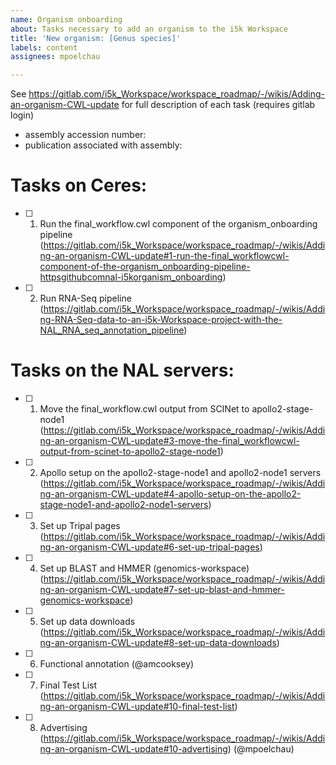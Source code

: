 ```yaml
---
name: Organism onboarding
about: Tasks necessary to add an organism to the i5k Workspace
title: 'New organism: [Genus species]'
labels: content
assignees: mpoelchau

---
```


See https://gitlab.com/i5k_Workspace/workspace_roadmap/-/wikis/Adding-an-organism-CWL-update for full description of each task (requires gitlab login)

- assembly accession number:
- publication associated with assembly:

# Tasks on Ceres:
- [ ] 1. Run the final_workflow.cwl component of the organism_onboarding pipeline (https://gitlab.com/i5k_Workspace/workspace_roadmap/-/wikis/Adding-an-organism-CWL-update#1-run-the-final_workflowcwl-component-of-the-organism_onboarding-pipeline-httpsgithubcomnal-i5korganism_onboarding)
- [ ] 2. Run RNA-Seq pipeline (https://gitlab.com/i5k_Workspace/workspace_roadmap/-/wikis/Adding-RNA-Seq-data-to-an-i5k-Workspace-project-with-the-NAL_RNA_seq_annotation_pipeline)

# Tasks on the NAL servers:  
- [ ] 1. Move the final_workflow.cwl output from SCINet to apollo2-stage-node1 (https://gitlab.com/i5k_Workspace/workspace_roadmap/-/wikis/Adding-an-organism-CWL-update#3-move-the-final_workflowcwl-output-from-scinet-to-apollo2-stage-node1)
- [ ] 2. Apollo setup on the apollo2-stage-node1 and apollo2-node1 servers (https://gitlab.com/i5k_Workspace/workspace_roadmap/-/wikis/Adding-an-organism-CWL-update#4-apollo-setup-on-the-apollo2-stage-node1-and-apollo2-node1-servers) 
- [ ] 3. Set up Tripal pages (https://gitlab.com/i5k_Workspace/workspace_roadmap/-/wikis/Adding-an-organism-CWL-update#6-set-up-tripal-pages)
- [ ] 4. Set up BLAST and HMMER (genomics-workspace) (https://gitlab.com/i5k_Workspace/workspace_roadmap/-/wikis/Adding-an-organism-CWL-update#7-set-up-blast-and-hmmer-genomics-workspace)
- [ ] 5. Set up data downloads (https://gitlab.com/i5k_Workspace/workspace_roadmap/-/wikis/Adding-an-organism-CWL-update#8-set-up-data-downloads)
- [ ] 6. Functional annotation (@amcooksey)
- [ ] 7. Final Test List (https://gitlab.com/i5k_Workspace/workspace_roadmap/-/wikis/Adding-an-organism-CWL-update#10-final-test-list)
- [ ] 8. Advertising (https://gitlab.com/i5k_Workspace/workspace_roadmap/-/wikis/Adding-an-organism-CWL-update#10-advertising) (@mpoelchau)
